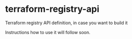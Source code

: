 # terraform-registry-api
Terraform registry API definition, in case you want to build it

Instructions how to use it will follow soon.
